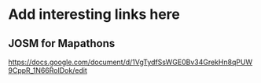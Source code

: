 # Add interesting links here

## JOSM for Mapathons ##

https://docs.google.com/document/d/1VgTydfSsWGE0Bv34GrekHn8qPUW9CppR_1N66RoIDok/edit
